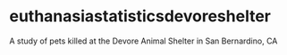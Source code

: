 # euthanasiastatisticsdevoreshelter
A study of pets killed at the Devore Animal Shelter in San Bernardino, CA
